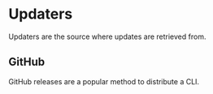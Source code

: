 # Updaters

Updaters are the source where updates are retrieved from.

## GitHub

GitHub releases are a popular method to distribute a CLI.
